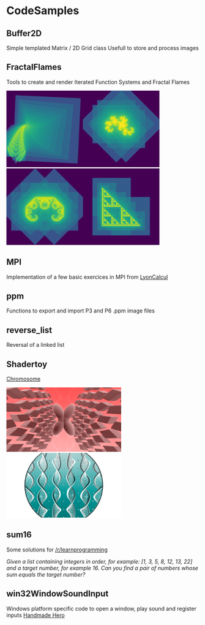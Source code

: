 # CodeSamples

## Buffer2D
Simple templated Matrix / 2D Grid class
Usefull to store and process images

## FractalFlames
Tools to create and render Iterated Function Systems and Fractal Flames

<img src="./FractalFlames/image/barnsley_fern.png" width="200"/><img src="./FractalFlames/image/heighway_dragon_cartesian.png" width="200"/><img src="./FractalFlames/image/levy_curve.png" width="200"/><img src="./FractalFlames/image/serpinski_gasket.png" width="200"/>

## MPI
Implementation of a few basic exercices in MPI from [LyonCalcul](http://lyoncalcul.univ-lyon1.fr/ed/2019/)

## ppm
Functions to export and import P3 and P6 .ppm image files

## reverse_list
Reversal of a linked list

## Shadertoy
[Chromosome](https://www.shadertoy.com/view/XlcfDn)

<img src="./Shadertoy/chromosome_chromosome.png" width="300"/> <img src="./Shadertoy/chromosome_dna.png" width="300"/> 

## sum16
Some solutions for [/r/learnprogramming](https://www.reddit.com/r/learnprogramming/comments/9vp1vv/an_interesting_problem_from_a_job_interview_at/)

_Given a list containing integers in order, for example: [1, 3, 5, 8, 12, 13, 22] and a target number, for example 16._
_Can you find a pair of numbers whose sum equals the target number?_

## win32WindowSoundInput
Windows platform specific code to open a window, play sound and register inputs [Handmade Hero](https://guide.handmadehero.org/code/)
